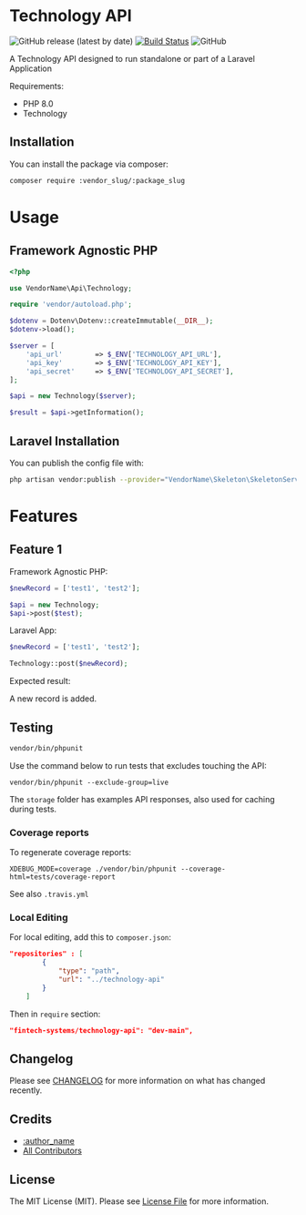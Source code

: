 # Technology API
![GitHub release (latest by date)](https://img.shields.io/github/v/release/fintech-systems/packagist-boilerplate) [![Build Status](https://app.travis-ci.com/fintech-systems/packagist-boilerplate.svg?branch=main)](https://app.travis-ci.com/fintech-systems/packagist-boilerplate) ![GitHub](https://img.shields.io/github/license/fintech-systems/packagist-boilerplate)

A Technology API designed to run standalone or part of a Laravel Application

Requirements:

- PHP 8.0
- Technology

## Installation

You can install the package via composer:

```bash
composer require :vendor_slug/:package_slug
```

# Usage

## Framework Agnostic PHP

```php
<?php

use VendorName\Api\Technology;

require 'vendor/autoload.php';

$dotenv = Dotenv\Dotenv::createImmutable(__DIR__);
$dotenv->load();

$server = [
    'api_url'        => $_ENV['TECHNOLOGY_API_URL'],
    'api_key'        => $_ENV['TECHNOLOGY_API_KEY'],
    'api_secret'     => $_ENV['TECHNOLOGY_API_SECRET'],
];

$api = new Technology($server);

$result = $api->getInformation();
```

## Laravel Installation

You can publish the config file with:
```bash
php artisan vendor:publish --provider="VendorName\Skeleton\SkeletonServiceProvider" --tag=":package_slug-config"
```

# Features

## Feature 1

Framework Agnostic PHP:

```php
$newRecord = ['test1', 'test2'];

$api = new Technology;
$api->post($test);
```

Laravel App:


```php
$newRecord = ['test1', 'test2'];

Technology::post($newRecord);
```

Expected result:

A new record is added.

## Testing

```bash
vendor/bin/phpunit
```

Use the command below to run tests that excludes touching the API:

`vendor/bin/phpunit --exclude-group=live`

The `storage` folder has examples API responses, also used for caching during tests.

### Coverage reports

To regenerate coverage reports:

`XDEBUG_MODE=coverage ./vendor/bin/phpunit --coverage-html=tests/coverage-report`

See also `.travis.yml`

### Local Editing

For local editing, add this to `composer.json`:

```json
"repositories" : [
        {
            "type": "path",
            "url": "../technology-api"
        }
    ]
```

Then in `require` section:

```json
"fintech-systems/technology-api": "dev-main",
```

## Changelog

Please see [CHANGELOG](CHANGELOG.md) for more information on what has changed recently.

## Credits

- [:author_name](https://github.com/:author_username)
- [All Contributors](../../contributors)

## License

The MIT License (MIT). Please see [License File](LICENSE.md) for more information.
